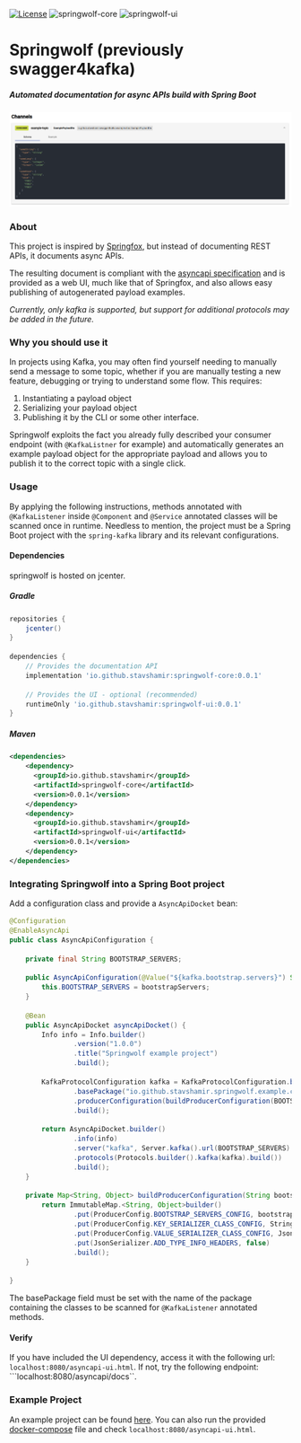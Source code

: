 [![License](https://img.shields.io/badge/License-Apache%202.0-blue.svg)](https://opensource.org/licenses/Apache-2.0)
![springwolf-core](https://github.com/stavshamir/springwolf/workflows/springwolf-core/badge.svg)
![springwolf-ui](https://github.com/stavshamir/springwolf/workflows/springwolf-ui/badge.svg)

# Springwolf (previously swagger4kafka)
##### Automated documentation for async APIs build with Spring Boot

![](screenshot.png)

### About
This project is inspired by [Springfox](https://github.com/springfox/springfox), but instead of documenting REST APIs,
it documents async APIs. 

The resulting document is compliant with the [asyncapi specification](https://www.asyncapi.com/) and is provided as a 
web UI, much like that of Springfox, and also allows easy publishing of autogenerated payload examples.

*Currently, only kafka is supported, but support for additional protocols may be added in the future.*

### Why you should use it
In projects using Kafka, you may often find yourself needing to manually send a message to some topic, whether if you
are manually testing a new feature, debugging or trying to understand some flow. This requires:
1. Instantiating a payload object
2. Serializing your payload object 
3. Publishing it by the CLI or some other interface. 

Springwolf exploits the fact you already fully described your consumer endpoint (with ```@KafkaListner``` for example)
and automatically generates an example payload object for the appropriate payload and allows you to publish it to the 
correct topic with a single click.

### Usage
By applying the following instructions, methods annotated with ```@KafkaListener``` inside ```@Component``` and 
```@Service``` annotated classes will be scanned once in runtime. Needless to mention, the project must be a Spring Boot
 project with the ```spring-kafka``` library and its relevant configurations. 

#### Dependencies
springwolf is hosted on jcenter.
##### Gradle
```groovy
repositories {
    jcenter()
}

dependencies {
    // Provides the documentation API    
    implementation 'io.github.stavshamir:springwolf-core:0.0.1'
    
    // Provides the UI - optional (recommended)
    runtimeOnly 'io.github.stavshamir:springwolf-ui:0.0.1'
}
```
##### Maven
```xml
<dependencies>
    <dependency>
      <groupId>io.github.stavshamir</groupId>
      <artifactId>springwolf-core</artifactId>
      <version>0.0.1</version>
    </dependency>
    <dependency>
      <groupId>io.github.stavshamir</groupId>
      <artifactId>springwolf-ui</artifactId>
      <version>0.0.1</version>
    </dependency>
</dependencies>
```

### Integrating Springwolf into a Spring Boot project
Add a configuration class and provide a ```AsyncApiDocket``` bean:
```java
@Configuration
@EnableAsyncApi
public class AsyncApiConfiguration {

    private final String BOOTSTRAP_SERVERS;

    public AsyncApiConfiguration(@Value("${kafka.bootstrap.servers}") String bootstrapServers) {
        this.BOOTSTRAP_SERVERS = bootstrapServers;
    }

    @Bean
    public AsyncApiDocket asyncApiDocket() {
        Info info = Info.builder()
                .version("1.0.0")
                .title("Springwolf example project")
                .build();

        KafkaProtocolConfiguration kafka = KafkaProtocolConfiguration.builder()
                .basePackage("io.github.stavshamir.springwolf.example.consumers")
                .producerConfiguration(buildProducerConfiguration(BOOTSTRAP_SERVERS))
                .build();

        return AsyncApiDocket.builder()
                .info(info)
                .server("kafka", Server.kafka().url(BOOTSTRAP_SERVERS).build())
                .protocols(Protocols.builder().kafka(kafka).build())
                .build();
    }

    private Map<String, Object> buildProducerConfiguration(String bootstrapServers) {
        return ImmutableMap.<String, Object>builder()
                .put(ProducerConfig.BOOTSTRAP_SERVERS_CONFIG, bootstrapServers)
                .put(ProducerConfig.KEY_SERIALIZER_CLASS_CONFIG, StringSerializer.class)
                .put(ProducerConfig.VALUE_SERIALIZER_CLASS_CONFIG, JsonSerializer.class)
                .put(JsonSerializer.ADD_TYPE_INFO_HEADERS, false)
                .build();
    }

}
```
The basePackage field must be set with the name of the package containing the classes to be scanned for ```@KafkaListener```
annotated methods.

#### Verify
If you have included the UI dependency, access it with the following url: ```localhost:8080/asyncapi-ui.html```.
If not, try the following endpoint: ```localhost:8080/asyncapi/docs``.

### Example Project
An example project can be found [here](https://github.com/stavshamir/springwolf/tree/master/springwolf-example).
You can also run the provided [docker-compose](./docker-compose.yml) file and check ```localhost:8080/asyncapi-ui.html```.